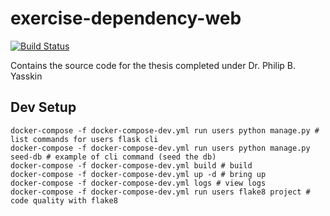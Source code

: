 # exercise-dependency-web

[![Build Status](https://travis-ci.org/josephmart/exercise-dependency-web.svg?branch=master)](https://travis-ci.org/josephmart/exercise-dependency-web)

Contains the source code for the thesis completed under Dr. Philip B. Yasskin

## Dev Setup

```shell
docker-compose -f docker-compose-dev.yml run users python manage.py # list commands for users flask cli
docker-compose -f docker-compose-dev.yml run users python manage.py seed-db # example of cli command (seed the db)
docker-compose -f docker-compose-dev.yml build # build
docker-compose -f docker-compose-dev.yml up -d # bring up
docker-compose -f docker-compose-dev.yml logs # view logs
docker-compose -f docker-compose-dev.yml run users flake8 project # code quality with flake8
```
